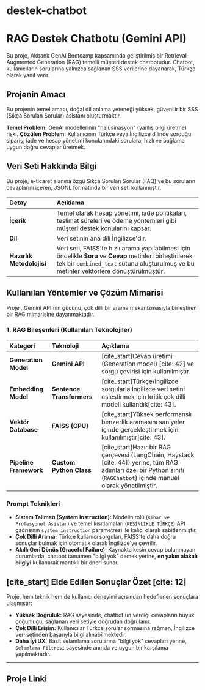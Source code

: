# destek-chatbot

# RAG Destek Chatbotu (Gemini API)

Bu proje, Akbank GenAI Bootcamp kapsamında geliştirilmiş bir Retrieval-Augmented Generation (RAG) temelli müşteri destek chatbotudur. Chatbot, kullanıcıların sorularına yalnızca sağlanan SSS verilerine dayanarak, Türkçe olarak yanıt verir.

## Projenin Amacı 

Bu projenin temel amacı, doğal dil anlama yeteneği yüksek, güvenilir bir SSS (Sıkça Sorulan Sorular) asistanı oluşturmaktır.

 **Temel Problem:** GenAI modellerinin "halüsinasyon" (yanlış bilgi üretme) riski.
 **Çözülen Problem:** Kullanıcının Türkçe veya İngilizce dilinde sorduğu sipariş, iade ve hesap yönetimi konularındaki sorulara, hızlı ve bağlama uygun doğru cevaplar üretmek.

## Veri Seti Hakkında Bilgi 

Bu proje, e-ticaret alanına özgü Sıkça Sorulan Sorular (FAQ) ve bu soruların cevaplarını içeren, JSONL formatında bir veri seti kullanmıştır.

| Detay | Açıklama |
| :--- | :--- |
| **İçerik** | Temel olarak hesap yönetimi, iade politikaları, teslimat süreleri ve ödeme yöntemleri gibi müşteri destek konularını kapsar. |
| **Dil** | Veri setinin ana dili İngilizce'dir. |
| **Hazırlık Metodolojisi** | Veri seti, FAISS'te hızlı arama yapılabilmesi için öncelikle **Soru** ve **Cevap** metinleri birleştirilerek tek bir `combined_text` sütunu oluşturulmuş ve bu metinler vektörlere dönüştürülmüştür. |

##  Kullanılan Yöntemler ve Çözüm Mimarisi

Proje , Gemini API'nin gücünü, çok dilli bir arama mekanizmasıyla birleştiren bir RAG mimarisine dayanmaktadır.

### 1. RAG Bileşenleri (Kullanılan Teknolojiler) 

| Kategori | Teknoloji | Açıklama |
| :--- | :--- | :--- |
| **Generation Model** | **Gemini API** | [cite_start]Cevap üretimi (Generation model) [cite: 42] ve sorgu çevirisi için kullanılmıştır. |
| **Embedding Model** | **Sentence Transformers** | [cite_start]Türkçe/İngilizce sorgularla İngilizce veri setini eşleştirmek için kritik çok dilli modeli kullandık[cite: 43]. |
| **Vektör Database** | **FAISS (CPU)** | [cite_start]Yüksek performanslı benzerlik aramasını saniyeler içinde gerçekleştirmek için kullanılmıştır[cite: 43]. |
| **Pipeline Framework** | **Custom Python Class** | [cite_start]Hazır bir RAG çerçevesi (LangChain, Haystack [cite: 44]) yerine, tüm RAG adımları özel bir Python sınıfı (`RAGChatbot`) içinde manuel olarak yönetilmiştir. |

###  Prompt Teknikleri

* **Sistem Talimatı (System Instruction):** Modelin rolü (`Kibar ve Profesyonel Asistan`) ve temel kısıtlamaları (`KESİNLİKLE TÜRKÇE`) API çağrısının `system_instruction` parametresi ile kalıcı olarak sabitlenmiştir.
* **Çok Dilli Arama:** Türkçe kullanıcı sorguları, FAISS'te daha doğru sonuçlar bulmak için otomatik olarak İngilizce'ye çevrilir.
* **Akıllı Geri Dönüş (Graceful Failure):** Kaynakta kesin cevap bulunmayan durumlarda, chatbot tamamen "bilgi yok" demek yerine, **en yakın alakalı bilgiyi** kullanarak mantıklı bir öneri sunar.

## [cite_start] Elde Edilen Sonuçlar Özet [cite: 12]

Proje, hem teknik hem de kullanıcı deneyimi açısından hedeflenen sonuçlara ulaşmıştır:

* **Yüksek Doğruluk:** RAG sayesinde, chatbot'un verdiği cevapların büyük çoğunluğu, sağlanan veri setiyle doğrudan doğrulanır.
* **Çok Dilli Erişim:** Kullanıcılar Türkçe sorular sormasına rağmen, İngilizce veri setinden başarıyla bilgi alınabilmektedir.
* **Daha İyi UX:** Basit selamlama sorularına "bilgi yok" cevapları yerine, `Selamlama Filtresi` sayesinde anında ve uygun bir karşılama yapılmaktadır.

---

## Proje Linki 
